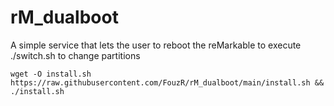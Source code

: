 # rM_dualboot
A simple service that lets the user to reboot the reMarkable to execute ./switch.sh to change partitions

`wget -O install.sh https://raw.githubusercontent.com/FouzR/rM_dualboot/main/install.sh && ./install.sh`
